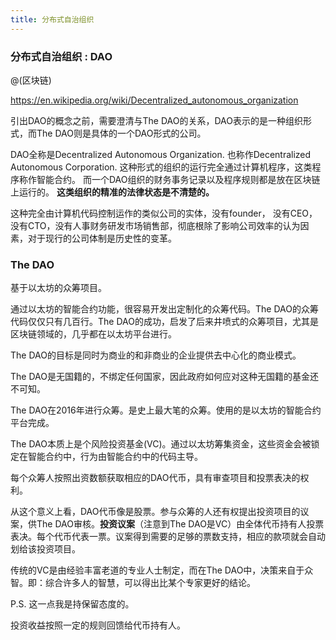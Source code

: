 ```yaml
---
title: 分布式自治组织
---
```


### 分布式自治组织 : DAO
@(区块链)

https://en.wikipedia.org/wiki/Decentralized_autonomous_organization

引出DAO的概念之前，需要澄清与The DAO的关系，DAO表示的是一种组织形式，而The DAO则是具体的一个DAO形式的公司。

DAO全称是Decentralized Autonomous Organization. 也称作Decentralized Autonomous Corporation. 这种形式的组织的运行完全通过计算机程序，这类程序称作智能合约。 而一个DAO组织的财务事务记录以及程序规则都是放在区块链上运行的。 **这类组织的精准的法律状态是不清楚的。**

这种完全由计算机代码控制运作的类似公司的实体，没有founder， 没有CEO，没有CTO，没有人事财务研发市场销售部，彻底根除了影响公司效率的认为因素，对于现行的公司体制是历史性的变革。

### The DAO

基于以太坊的众筹项目。

通过以太坊的智能合约功能，很容易开发出定制化的众筹代码。The DAO的众筹代码仅仅只有几百行。The DAO的成功，启发了后来井喷式的众筹项目，尤其是区块链领域的，几乎都在以太坊平台进行。

The DAO的目标是同时为商业的和非商业的企业提供去中心化的商业模式。

The DAO是无国籍的，不绑定任何国家，因此政府如何应对这种无国籍的基金还不可知。

The DAO在2016年进行众筹。是史上最大笔的众筹。使用的是以太坊的智能合约平台完成。

The DAO本质上是个风险投资基金(VC)。通过以太坊筹集资金，这些资金会被锁定在智能合约中，行为由智能合约中的代码主导。

每个众筹人按照出资数额获取相应的DAO代币，具有审查项目和投票表决的权利。

从这个意义上看，DAO代币像是股票。参与众筹的人还有权提出投资项目的议案，供The DAO审核。**投资议案**（注意到The DAO是VC）由全体代币持有人投票表决。每个代币代表一票。议案得到需要的足够的票数支持，相应的款项就会自动划给该投资项目。


传统的VC是由经验丰富老道的专业人士制定，而在The DAO中，决策来自于众智。即：综合许多人的智慧，可以得出比某个专家更好的结论。

P.S. 这一点我是持保留态度的。

投资收益按照一定的规则回馈给代币持有人。



